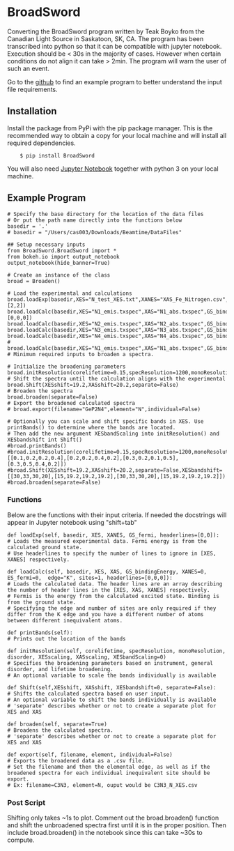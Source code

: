 # BroadSword
Converting the BroadSword program written by Teak Boyko from the Canadian Light Source in Saskatoon, SK, CA.
The program has been transcribed into python so that it can be compatible with jupyter notebook.
Execution should be < 30s in the majority of cases. However when certain conditions do not align it can take > 2min. The program will warn the user of such an event.

Go to the [github](https://github.com/Cody-Somers/BroadSword/tree/main) to find an example program to better understand the input file requirements.

## Installation

Install the package from PyPi with the pip package manager. This is the recommended way to obtain a copy for your local machine and will install all required dependencies.

```
    $ pip install BroadSword
```

You will also need [Jupyter Notebook](https://github.com/jupyter) together with python 3 on your local machine.

## Example Program

```
# Specify the base directory for the location of the data files
# Or put the path name directly into the functions below
basedir = '.'
# basedir = "/Users/cas003/Downloads/Beamtime/DataFiles"

## Setup necessary inputs
from BroadSword.BroadSword import *
from bokeh.io import output_notebook
output_notebook(hide_banner=True)

# Create an instance of the class
broad = Broaden()

# Load the experimental and calculations
broad.loadExp(basedir,XES="N_test_XES.txt",XANES="XAS_Fe_Nitrogen.csv",GS_fermi=0.44996547,headerlines=[2,2])
broad.loadCalc(basedir,XES="N1_emis.txspec",XAS="N1_abs.txspec",GS_bindingEnergy=27.176237,XANES="N1_half.txspec",ES_fermi=0.45062079,sites=1,edge="L2",headerlines=[0,0,0]) 
broad.loadCalc(basedir,XES="N2_emis.txspec",XAS="N2_abs.txspec",GS_bindingEnergy=27.177975,XANES="N2_half.txspec",ES_fermi=0.45091878)
broad.loadCalc(basedir,XES="N3_emis.txspec",XAS="N3_abs.txspec",GS_bindingEnergy=27.122234,XANES="N3_half.txspec",ES_fermi=0.45090808)
broad.loadCalc(basedir,XES="N4_emis.txspec",XAS="N4_abs.txspec",GS_bindingEnergy=27.177070,XANES="N4_half.txspec",ES_fermi=0.45088602)
# broad.loadCalc(basedir,XES="N1_emis.txspec",XAS="N1_abs.txspec",GS_bindingEnergy=27.177070) # Minimum required inputs to broaden a spectra.

# Initialize the broadening parameters
broad.initResolution(corelifetime=0.15,specResolution=1200,monoResolution=5000,disorder=0.5,XESscaling=0.5,XASscaling=0.5)
# Shift the spectra until the calculation aligns with the experimental
broad.Shift(XESshift=19.2,XASshift=20.2,separate=False)
# Broaden the spectra
broad.broaden(separate=False)
# Export the broadened calculated spectra
# broad.export(filename="GeP2N4",element="N",individual=False)

# Optionally you can scale and shift specific bands in XES. Use printBands() to determine where the bands are located.
# Then add the new argument XESbandScaling into initResolution() and XESbandshift int Shift()
#broad.printBands()
#broad.initResolution(corelifetime=0.15,specResolution=1200,monoResolution=5000,disorder=0.5,XESscaling=0.5,XASscaling=0.5,XESbandScaling=[[0.1,0.2,0.2,0.4],[0.2,0.2,0.4,0.2],[0.3,0.2,0.1,0.5],[0.3,0.5,0.4,0.2]])
#broad.Shift(XESshift=19.2,XASshift=20.2,separate=False,XESbandshift=[[30,33,30,20],[15,19.2,19.2,19.2],[30,33,30,20],[15,19.2,19.2,19.2]])
#broad.broaden(separate=False)
```

### Functions
Below are the functions with their input criteria. If needed the docstrings will appear in Jupyter notebook using "shift+tab"

```
def loadExp(self, basedir, XES, XANES, GS_fermi, headerlines=[0,0]):
# Loads the measured experimental data. Fermi energy is from the calculated ground state.
# Use headerlines to specify the number of lines to ignore in [XES, XANES] respectively.

def loadCalc(self, basedir, XES, XAS, GS_bindingEnergy, XANES=0, ES_fermi=0,  edge="K", sites=1, headerlines=[0,0,0]):
# Loads the calculated data. The header lines are an array describing the number of header lines in the [XES, XAS, XANES] respectively.
# Fermis is the energy from the calculated excited state. Binding is from the ground state.
# Specifying the edge and number of sites are only required if they differ from the K edge and you have a different number of atoms between different inequivalent atoms.

def printBands(self):
# Prints out the location of the bands

def initResolution(self, corelifetime, specResolution, monoResolution, disorder, XESscaling, XASscaling, XESbandScaling=0)
# Specifies the broadening parameters based on instrument, general disorder, and lifetime broadening.
# An optional variable to scale the bands individually is available

def Shift(self,XESshift, XASshift, XESbandshift=0, separate=False):
# Shifts the calculated spectra based on user input.
# An optional variable to shift the bands individually is available
# 'separate' describes whether or not to create a separate plot for XES and XAS

def broaden(self, separate=True)
# Broadens the calculated spectra.
# 'separate' describes whether or not to create a separate plot for XES and XAS

def export(self, filename, element, individual=False)
# Exports the broadened data as a .csv file.
# Set the filename and then the elemental edge, as well as if the broadened spectra for each individual inequivalent site should be export.
# Ex: filename=C3N3, element=N, ouput would be C3N3_N_XES.csv
```
### Post Script

Shifting only takes ~1s to plot. Comment out the broad.broaden() function and shift the unbroadened spectra first until it is in the proper position. Then include broad.broaden() in the notebook since this can take ~30s to compute.

